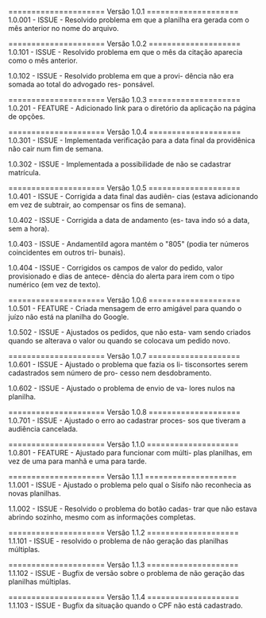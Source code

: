 ===================== Versão 1.0.1 ====================
1.0.001 - ISSUE - Resolvido problema em que a planilha
    era gerada com o mês anterior no nome do arquivo.

===================== Versão 1.0.2 ====================
1.0.101 - ISSUE - Resolvido problema em que o mês da
    citação aparecia como o mês anterior.

1.0.102 - ISSUE - Resolvido problema em que a provi-
    dência não era somada ao total do advogado res-
    ponsável.

===================== Versão 1.0.3 ====================
1.0.201 - FEATURE - Adicionado link para o diretório da
    aplicação na página de opções.

===================== Versão 1.0.4 ====================
1.0.301 - ISSUE - Implementada verificação para a data
    final da providênica não cair num fim de semana.

1.0.302 - ISSUE - Implementada a possibilidade de não
    se cadastrar matrícula.

===================== Versão 1.0.5 ====================
1.0.401 - ISSUE - Corrigida a data final das audiên-
    cias (estava adicionando em vez de subtrair, ao
    compensar os fins de semana).

1.0.402 - ISSUE - Corrigida a data de andamento (es-
    tava indo só a data, sem a hora).

1.0.403 - ISSUE - AndamentiId agora mantém o "805"
    (podia ter números coincidentes em outros tri-
    bunais).

1.0.404 - ISSUE - Corrigidos os campos de valor do
    pedido, valor provisionado e dias de antece-
    dência do alerta para irem com o tipo numérico
    (em vez de texto).

===================== Versão 1.0.6 ====================
1.0.501 - FEATURE - Criada mensagem de erro amigável
    para quando o juízo não está na planilha do Google.

1.0.502 - ISSUE - Ajustados os pedidos, que não esta-
    vam sendo criados quando se alterava o valor ou
    quando se colocava um pedido novo.

===================== Versão 1.0.7 ====================
1.0.601 - ISSUE - Ajustado o problema que fazia os li-
    tisconsortes serem cadastrados sem número de pro-
    cesso nem desdobramento.

1.0.602 - ISSUE - Ajustado o problema de envio de va-
    lores nulos na planilha.

===================== Versão 1.0.8 ====================
1.0.701 - ISSUE - Ajustado o erro ao cadastrar proces-
    sos que tiveram a audiência cancelada.

===================== Versão 1.1.0 ====================
1.0.801 - FEATURE - Ajustado para funcionar com múlti-
  plas planilhas, em vez de uma para manhã e uma para
  tarde.

===================== Versão 1.1.1 ====================
1.1.001 - ISSUE - Ajustado o problema pelo qual o
  Sísifo não reconhecia as novas planilhas.

1.1.002 - ISSUE - Resolvido o problema do botão cadas-
  trar que não estava abrindo sozinho, mesmo com as
  informações completas.

===================== Versão 1.1.2 ====================
1.1.101 - ISSUE - resolvido o problema de não geração
  das planilhas múltiplas.

===================== Versão 1.1.3 ====================
1.1.102 - ISSUE - Bugfix de versão sobre o problema de
  não geração das planilhas múltiplas.

===================== Versão 1.1.4 ====================
1.1.103 - ISSUE - Bugfix da situação quando o CPF não
  está cadastrado.

